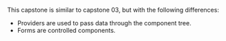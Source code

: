 This capstone is similar to capstone 03, but with the following differences:

- Providers are used to pass data through the component tree.
- Forms are controlled components.
